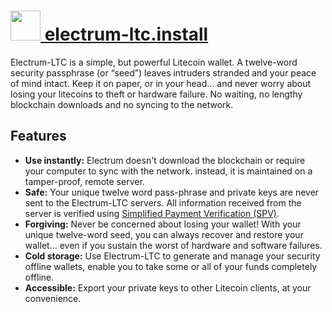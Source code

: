 # [<img src="https://cdn.rawgit.com/AdmiringWorm/chocolatey-packages/b072ad4691b5098a70836ae967c907901b226e19/icons/electrum-ltc.png" height="48" width="48" /> electrum-ltc.install](https://chocolatey.org/packages/electrum-ltc.install)


Electrum-LTC is a simple, but powerful Litecoin wallet.
A twelve-word security passphrase (or “seed”) leaves intruders stranded and your peace of mind intact.
Keep it on paper, or in your head... and never worry about losing your litecoins to theft or hardware failure.
No waiting, no lengthy blockchain downloads and no syncing to the network.

## Features
* **Use instantly:** Electrum doesn't download the blockchain or require your computer to sync with the network.
  instead, it is maintained on a tamper-proof, remote server.
* **Safe:** Your unique twelve word pass-phrase and private keys are never sent to the Electrum-LTC servers.
  All information received from the server is verified using [Simplified Payment Verification (SPV)](https://en.bitcoin.it/wiki/Thin_Client_Security#Header-Only_Clients).
* **Forgiving:** Never be concerned about losing your wallet! With your unique twelve-word seed, you can always recover and restore your wallet...
  even if you sustain the worst of hardware and software failures.
* **Cold storage:** Use Electrum-LTC to generate and manage your security offline wallets, enable you to take some or all of your funds completely offline.
* **Accessible:** Export your private keys to other Litecoin clients, at your convenience.
    
